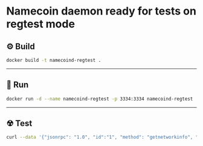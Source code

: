 # Namecoin daemon ready for tests on regtest mode

## ⚙ Build
```bash
docker build -t namecoind-regtest .
```

<hr>

## 🚀 Run
```bash
docker run -d --name namecoind-regtest -p 3334:3334 namecoind-regtest
```

<hr>

## ☢ Test
```bash
curl --data '{"jsonrpc": "1.0", "id":"1", "method": "getnetworkinfo", "params": []}' http://root:root@localhost:3334
```
